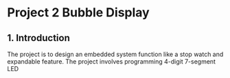 # Project 2 Bubble Display
 
## 1. Introduction
The project is to design an embedded system function like a stop watch and expandable feature. The project involves programming 4-digit 7-segment LED 

